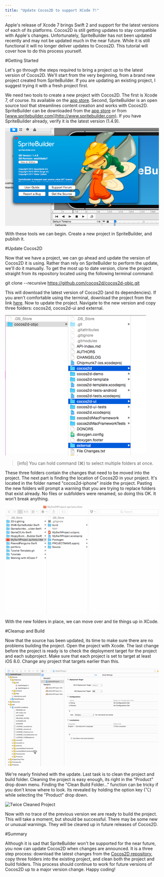 ```yaml
---
title: "Update Cocos2D to support XCode 7!"
---
```


Apple's release of Xcode 7 brings Swift 2 and support for the latest versions of each of its platforms.  Cocos2D is still getting updates to stay compatible with Apple's changes.  Unfortunately, SpriteBuilder has not been updated recently and may not be updated much in the near future.  While it is still functional it will no longer deliver updates to Cocos2D.  This tutorial will cover how to do this process yourself.

#Getting Started

Let's go through the steps required to bring a project up to the latest version of Cocos2D.  We'll start from the very beginning, from a brand new project created from SpriteBuilder.  If you are updating an existing project, I suggest trying it with a fresh project first.  

We need two tools to create a new project with Cocos2D.  The first is Xcode 7, of course.  Its available on the [app store](https://itunes.apple.com/us/app/xcode/id497799835?mt=12).  Second, SpriteBuilder is an open source tool that streamlines content creation and works with Cocos2D.  SpriteBuilder can be downloaded from the [app store](https://itunes.apple.com/us/app/spritebuilder/id784912885?mt=12) or from [www.spritebuilder.com](http://www.spritebuilder.com).  If you have SpriteBuilder already, verify it is the latest version (1.4.9).

![SpriteBuilder Version 1.4.9](./spritebuilder_version.png "SpriteBuilder Version 1.4.9")

With these tools we can begin.  Create a new project in SpriteBuilder, and publish it.

#Update Cocos2D

Now that we have a project, we can go ahead and update the version of Cocos2D it is using.  Rather than rely on SpriteBuilder to perform the update, we'll do it manually.  To get the most up to date version, clone the project straight from its repository located using the following terminal command:

git clone --recursive https://github.com/cocos2d/cocos2d-objc.git

This will download the latest version of Cocos2D (and its dependencies).  If you aren't comfortable using the terminal, download the project from the link [here](https://raw.githubusercontent.com/afbrandt/Update-Cocos2D-for-Xcode-7-iOS9/master/cocos2d-objc.zip).  Now to update the project.  Navigate to the new version and copy three folders: cocos2d, cocos2d-ui and external.

![3 Highlighted Folders](./update_select.png "3 Highlighted Folders")

> [info]
> You can hold command (⌘) to select multiple folders at once.

These three folders contain the changes that need to be moved into the project.  The next part is finding the location of Cocos2D in your project.  It's located in the folder named "cocos2d-iphone" inside the project.  Pasting the new folders will prompt a warning that you are trying to replace folders that exist already.  No files or subfolders were renamed, so doing this OK.  It won't break anything.

![Navigating and Pasting Folders](./copy_folders.gif "Navigating and Pasting Folders")

With the new folders in place, we can move over and tie things up in XCode.  

#Cleanup and Build

Now that the source has been updated, its time to make sure there are no problems building the project.  Open the project with Xcode.  The last change before the project is ready is to check the deployment target for the project and each subproject.  Make sure that each project is set to target at least iOS 8.0.  Change any project that targets earlier than this.

![Update Project Targets](./new_targets.gif "Update Project Targets")

We're nearly finished with the update.  Last task is to clean the project and build folder.  Cleaning the project is easy enough, its right in the "Product" drop down menu.  Finding the "Clean Build Folder..." function can be tricky if you don't know where to look.  Its revealed by holding the option key (⌥) while selecting the "Product" drop down.

![Twice Cleaned Project](./such_clean.gif "Twice Cleaned Project")

Now with no trace of the previous version we are ready to build the project.  This will take a moment, but should be successful.  There may be some new or unusual warnings.  They will be cleared up in future releases of Cocos2D.

#Summary

Although it is sad that SpriteBuilder won't be supported for the near future, you now can update Cocos2D when changes are announced.  It is a three step process: download the latest changes from the [Cocos2D repository](https://github.com/cocos2d/cocos2d-objc), copy three folders into the existing project, and clean both the project and build folders.  This process should continue to work for future versions of Cocos2D up to a major version change.  Happy coding!
